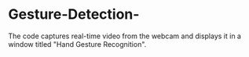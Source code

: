 # Gesture-Detection-
The code captures real-time video from the webcam and displays it in a window titled "Hand Gesture Recognition".
